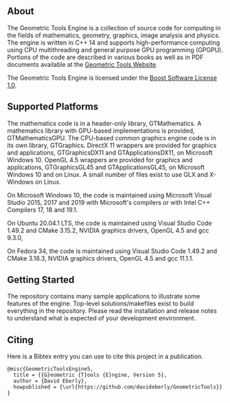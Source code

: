 ## About ##

The Geometric Tools Engine is a collection of source code for computing in
the fields of mathematics, geometry, graphics, image analysis and physics.
The engine is written in C++ 14 and supports high-performance computing
using CPU multithreading and general purpose GPU programming (GPGPU).
Portions of the code are described in various books as well as in PDF
documents available at the
[Geometric Tools Website](https://www.geometrictools.com).

The Geometric Tools Engine is licensed under the
[Boost Software License 1.0](https://www.boost.org/LICENSE_1_0.txt).

## Supported Platforms ##

The mathematics code is in a header-only library, GTMathematics. A
mathematics library with GPU-based implementations is provided,
GTMathematicsGPU. The CPU-based common graphics engine code is in its
own library, GTGraphics. DirectX 11 wrappers are provided for graphics
and applications, GTGraphicsDX11 and GTApplicationsDX11, on Microsoft
Windows 10. OpenGL 4.5 wrappers are provided for graphics and
applications, GTGraphicsGL45 and GTApplicationsGL45, on Microsoft
Windows 10 and on Linux. A small number of files exist to use GLX
and X-Windows on Linux.

On Microsoft Windows 10, the code is maintained using Microsoft Visual
Studio 2015, 2017 and 2019 with Microsoft's compilers or with Intel
C++ Compilers 17, 18 and 19.1.

On Ubuntu 20.04.1 LTS, the code is maintained using Visual Studio Code
1.49.2 and CMake 3.15.2, NVIDIA graphics drivers, OpenGL 4.5 and
gcc 9.3.0, 

On Fedora 34, the code is maintained using Visual Studio Code 1.49.2
and CMake 3.18.3, NVIDIA graphics drivers, OpenGL 4.5 and
gcc 11.1.1.

## Getting Started ##

The repository contains many sample applications to illustrate some
features of the engine. Top-level solutions/makefiles exist to build
everything in the repository. Please read the installation and release
notes to understand what is expected of your development environment.
 
## Citing ##

Here is a Bibtex entry you can use to cite this project in a publication.

```
@misc{GeometricToolsEngine5,
  title = {{G}eometric {T}ools {E}ngine, Version 5},
  author = {David Eberly},
  howpublished = {\url{https://github.com/davideberly/GeometricTools}}
}
```
